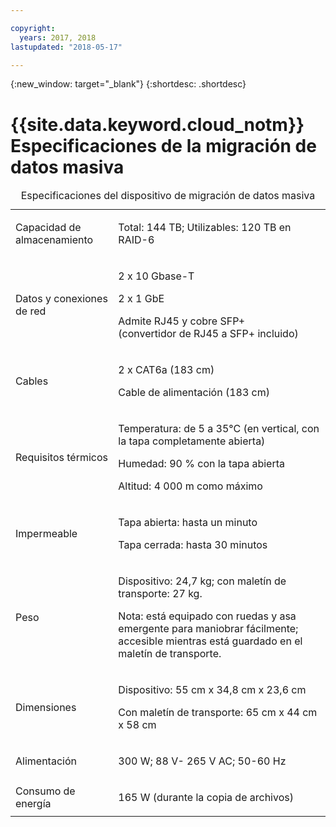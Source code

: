 ```yaml
---

copyright:
  years: 2017, 2018
lastupdated: "2018-05-17"

---
```

{:new_window: target="_blank"}
{:shortdesc: .shortdesc}

# {{site.data.keyword.cloud_notm}} Especificaciones de la migración de datos masiva

<table>
  <caption>Especificaciones del dispositivo de migración de datos masiva</caption>
        <colgroup>
          <col/>
          <col/>
        </colgroup>
          <tr>
            <td>Capacidad de almacenamiento</td>
            <td>
              <p>Total: 144 TB; Utilizables: 120 TB en RAID-6</p>
            </td>
          </tr>
          <tr>
            <td>Datos y conexiones de red</td>
            <td>
              <p>2 x 10 Gbase-T</p>
              <p>2 x 1 GbE</p>
              <p>Admite RJ45 y cobre SFP+ <br/> (convertidor de RJ45 a SFP+ incluido)</p>
            </td>
          </tr>
          <tr>
            <td>Cables</td>
            <td>
              <p>2 x CAT6a (183 cm)</p>
              <p>Cable de alimentación (183 cm)</p>
            </td>
          </tr>
          <tr>
            <td>Requisitos térmicos</td>
            <td>
              <p>Temperatura: de 5 a 35°C (en vertical, con la tapa completamente abierta)</p>
              <p>Humedad: 90 % con la tapa abierta</p>
              <p>Altitud: 4 000 m como máximo</p>
            </td>
          </tr>
          <tr>
            <td>Impermeable</td>
            <td>
              <p>Tapa abierta: hasta un minuto</p>
              <p>Tapa cerrada: hasta 30 minutos</p>
            </td>
          </tr>
          <tr>
            <td>Peso</td>
            <td>
              <p>Dispositivo: 24,7 kg; con maletín de transporte: 27 kg.</p>
              <p>Nota: está equipado con ruedas y asa emergente para maniobrar fácilmente; accesible mientras está guardado en el maletín de transporte.</p>
            </td>
          </tr>
          <tr>
            <td>Dimensiones</td>
            <td>
              <p>Dispositivo: 55 cm x 34,8 cm x 23,6 cm</p>
              <p>Con maletín de transporte: 65 cm x 44 cm x 58 cm</p>
            </td>
          </tr>
          <tr>
            <td>Alimentación</td>
            <td>
              <p>300 W; 88 V- 265 V AC; 50-60 Hz</p>
            </td>
          </tr>
          <tr>
            <td>Consumo de energía</td>
            <td>
              <p>165 W (durante la copia de archivos)</p>
            </td>
          </tr>
</table>
